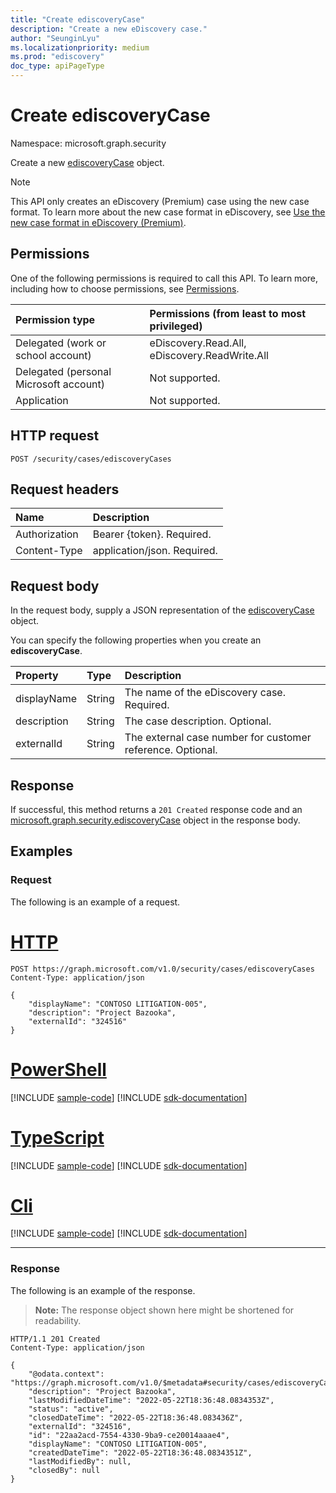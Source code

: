 ```yaml
---
title: "Create ediscoveryCase"
description: "Create a new eDiscovery case."
author: "SeunginLyu"
ms.localizationpriority: medium
ms.prod: "ediscovery"
doc_type: apiPageType
---
```


# Create ediscoveryCase
Namespace: microsoft.graph.security



Create a new [ediscoveryCase](../resources/security-ediscoverycase.md) object.

>[!NOTE]
> This API only creates an eDiscovery (Premium) case using the new case format. To learn more about the new case format in eDiscovery, see [Use the new case format in eDiscovery (Premium)](/microsoft-365/compliance/advanced-ediscovery-new-case-format).
## Permissions
One of the following permissions is required to call this API. To learn more, including how to choose permissions, see [Permissions](/graph/permissions-reference).

|Permission type|Permissions (from least to most privileged)|
|:---|:---|
|Delegated (work or school account)|eDiscovery.Read.All, eDiscovery.ReadWrite.All|
|Delegated (personal Microsoft account)|Not supported.|
|Application|Not supported.|

## HTTP request

<!-- {
  "blockType": "ignored"
}
-->
``` http
POST /security/cases/ediscoveryCases
```

## Request headers
|Name|Description|
|:---|:---|
|Authorization|Bearer {token}. Required.|
|Content-Type|application/json. Required.|

## Request body
In the request body, supply a JSON representation of the [ediscoveryCase](../resources/security-ediscoverycase.md) object.

You can specify the following properties when you create an **ediscoveryCase**.

|Property|Type|Description|
|:---|:---|:---|
|displayName|String|The name of the eDiscovery case. Required.|
|description|String|The case description. Optional.|
|externalId|String|The external case number for customer reference. Optional.|

## Response

If successful, this method returns a `201 Created` response code and an [microsoft.graph.security.ediscoveryCase](../resources/security-ediscoverycase.md) object in the response body.

## Examples

### Request
The following is an example of a request.

# [HTTP](#tab/http)
<!-- {
  "blockType": "request",
  "name": "create_ediscoverycase_from_"
}
-->
``` http
POST https://graph.microsoft.com/v1.0/security/cases/ediscoveryCases
Content-Type: application/json

{
    "displayName": "CONTOSO LITIGATION-005",
    "description": "Project Bazooka",
    "externalId": "324516"
}
```

# [PowerShell](#tab/powershell)
[!INCLUDE [sample-code](../includes/snippets/powershell/create-ediscoverycase-from--powershell-snippets.md)]
[!INCLUDE [sdk-documentation](../includes/snippets/snippets-sdk-documentation-link.md)]

# [TypeScript](#tab/typescript)
[!INCLUDE [sample-code](../includes/snippets/typescript/create-ediscoverycase-from--typescript-snippets.md)]
[!INCLUDE [sdk-documentation](../includes/snippets/snippets-sdk-documentation-link.md)]

# [Cli](#tab/cli)
[!INCLUDE [sample-code](../includes/snippets/cli/create-ediscoverycase-from--cli-snippets.md)]
[!INCLUDE [sdk-documentation](../includes/snippets/snippets-sdk-documentation-link.md)]

---

### Response
The following is an example of the response.
>**Note:** The response object shown here might be shortened for readability.
<!-- {
  "blockType": "response",
  "truncated": true,
  "@odata.type": "microsoft.graph.security.ediscoveryCase"
}
-->
``` http
HTTP/1.1 201 Created
Content-Type: application/json

{
    "@odata.context": "https://graph.microsoft.com/v1.0/$metadata#security/cases/ediscoveryCases/$entity",
    "description": "Project Bazooka",
    "lastModifiedDateTime": "2022-05-22T18:36:48.0834353Z",
    "status": "active",
    "closedDateTime": "2022-05-22T18:36:48.083436Z",
    "externalId": "324516",
    "id": "22aa2acd-7554-4330-9ba9-ce20014aaae4",
    "displayName": "CONTOSO LITIGATION-005",
    "createdDateTime": "2022-05-22T18:36:48.0834351Z",
    "lastModifiedBy": null,
    "closedBy": null
}
```

